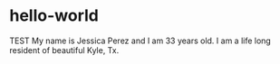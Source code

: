 # hello-world
TEST
My name is Jessica Perez and I am 33 years old. I am a life long resident of beautiful Kyle, Tx. 
